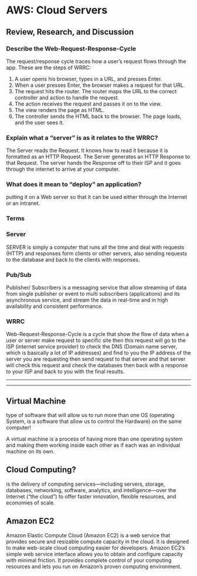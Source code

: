 # AWS: Cloud Servers

## Review, Research, and Discussion

### Describe the Web-Request-Response-Cycle

The request/response cycle traces how a user’s request flows through the app. These are the steps of WRRC:

1. A user opens his browser, types in a URL, and presses Enter.
2. When a user presses Enter, the browser makes a request for that URL.
3. The request hits the router. The router maps the URL to the correct controller and action to handle the request.
4. The action receives the request and passes it on to the view.
5. The view renders the page as HTML.
6. The controller sends the HTML back to the browser. The page loads, and the user sees it.

### Explain what a “server” is as it relates to the WRRC?

The Server reads the Request. It knows how to read it because it is formatted as an HTTP Request.
The Server generates an HTTP Response to that Request.
The server hands the Response off to their ISP and it goes through the internet to arrive at your computer.


### What does it mean to “deploy” an application?

 putting it on a Web server so that it can be used either through the Internet or an intranet.

 ### Terms
 ### Server
SERVER is simply a computer that runs all the time and deal with requests (HTTP) and responses form clients or other servers, also sending requests to the database and back to the clients with responses.

### Pub/Sub
Publisher/ Subscribers is a messaging service that allow streaming of data from single publisher or event to multi subscribers (applications) and its asynchronous service, and stream the data in real-time and in high availability and consistent performance. 



### WRRC
Web-Request-Response-Cycle is a cycle that show the flow of data when a user or server make request to specific site then this request will go to the ISP (internet service provider) to check the DNS (Domain name server, which is basically a lot of IP addresses) and find to you the IP address of the server you are requesting then send request to that server and that server will check this request and check the databases then back with a response to your ISP and back to you with the final results.

----------------
--------------

## Virtual Machine 
type of software that will allow us to run more than one OS (operating System, is a software that allow us to control the Hardware) on the same computer! 

A virtual machine is a process of having more than one operating system and making them working inside each other as if each was an individual machine on its own.



## Cloud Computing?

is the delivery of computing services—including servers, storage, databases, networking, software, analytics, and intelligence—over the Internet (“the cloud”) to offer faster innovation, flexible resources, and economies of scale.

## Amazon EC2

Amazon Elastic Compute Cloud (Amazon EC2) is a web service that provides secure and resizable compute capacity in the cloud. It is designed to make web-scale cloud computing easier for developers. Amazon EC2’s simple web service interface allows you to obtain and configure capacity with minimal friction. It provides complete control of your computing resources and lets you run on Amazon’s proven computing environment.

